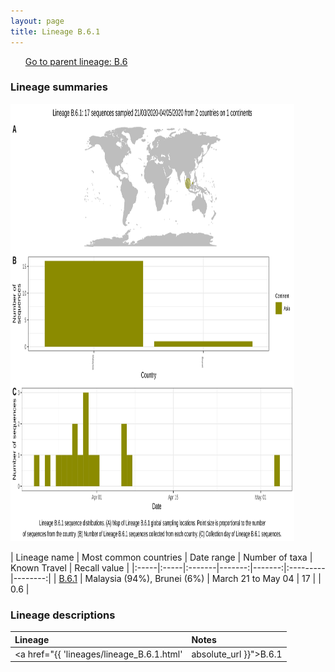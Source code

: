```yaml
---
layout: page
title: Lineage B.6.1
---
```




<p>
<ul class="actions small">
	 <a href="{{ 'lineages/lineage_B.6.html' | absolute_url }}" class="button special fit">Go to parent lineage: B.6</a>
</ul>
</p>
<h3> Lineage summaries</h3>

<img src="../assets/images/B.6.1.svg" alt="B.6.1 lineage summary figure" width="90%" height="700px" />


| Lineage name | Most common countries | Date range | Number of taxa | Known Travel | Recall value |
|:-----|:-----|:-------|-------:|-------:|:---------|--------:|
| <a href="{{ 'lineages/lineage_B.6.1.html' | absolute_url }}">B.6.1</a> | Malaysia (94%), Brunei (6%) | March 21 to May 04 | 17 |  | 0.6 |

<h3>Lineage descriptions</h3>

| Lineage | Notes |
|:-----|:-----|
| <a href="{{ 'lineages/lineage_B.6.1.html' | absolute_url }}">B.6.1</a> | Malaysian lineage |

